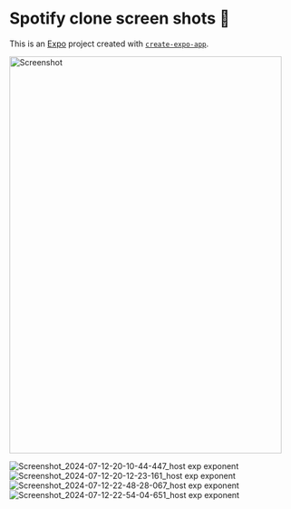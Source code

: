 # Spotify clone screen shots 👋

This is an [Expo](https://expo.dev) project created with [`create-expo-app`](https://www.npmjs.com/package/create-expo-app).

<img src="https://github.com/user-attachments/assets/5cba974b-dc6b-4062-83ed-229a4fb67b61" alt="Screenshot" width="480" height="700">

![Screenshot_2024-07-12-20-10-44-447_host exp exponent](https://github.com/user-attachments/assets/5cba974b-dc6b-4062-83ed-229a4fb67b61)
![Screenshot_2024-07-12-20-12-23-161_host exp exponent](https://github.com/user-attachments/assets/ecc2cd8d-81dd-438a-8b83-8ffbced31c7d)
![Screenshot_2024-07-12-22-48-28-067_host exp exponent](https://github.com/user-attachments/assets/8dbb1283-e56f-481d-8142-c9bc4a887d5f)
![Screenshot_2024-07-12-22-54-04-651_host exp exponent](https://github.com/user-attachments/assets/73a9e0e8-5dfc-4b46-993e-44ec89a790f1)
